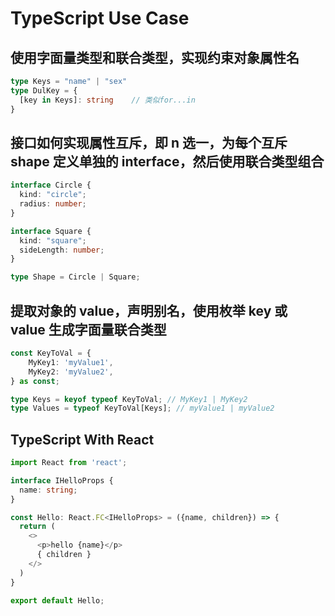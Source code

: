 # TypeScript Use Case

## 使用字面量类型和联合类型，实现约束对象属性名

```TypeScript
type Keys = "name" | "sex"
type DulKey = {
  [key in Keys]: string    // 类似for...in
}
```

## 接口如何实现属性互斥，即 n 选一，为每个互斥 shape 定义单独的 interface，然后使用联合类型组合

```TypeScript
interface Circle {
  kind: "circle";
  radius: number;
}

interface Square {
  kind: "square";
  sideLength: number;
}

type Shape = Circle | Square;
```

## 提取对象的 value，声明别名，使用枚举 key 或 value 生成字面量联合类型

```TypeScript
const KeyToVal = {
    MyKey1: 'myValue1',
    MyKey2: 'myValue2',
} as const;

type Keys = keyof typeof KeyToVal; // MyKey1 | MyKey2
type Values = typeof KeyToVal[Keys]; // myValue1 | myValue2
```

## TypeScript With React

```TypeScript
import React from 'react';

interface IHelloProps {
  name: string;
}

const Hello: React.FC<IHelloProps> = ({name, children}) => {
  return (
    <>
      <p>hello {name}</p>
      { children }
    </>
  )
}

export default Hello;
```
